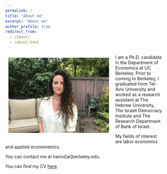 ```yaml
---
permalink: /
title: "About me"
excerpt: "About me"
author_profile: true
redirect_from: 
  - /about/
  - /about.html
---
```



<img class="img-responsive" style="float: left; margin: 10px 20px 20px 10px;" src="/images/profile.jpg" width="320"> I am a Ph.D. candidate in the Department of Economics at UC Berkeley. Prior to coming to Berkeley, I graduated from Tel-Aviv University and worked as a research assistant at The Hebrew University, The Israeli Democracy Institute and The Research Department of Bank of Israel. 

My fields of interest are labor economics and applied econometrics. 

You can contact me at havivi[at]berkeley.edu. 

You can find my CV [here](/files/CV_HA_Dec2020.pdf).      

  
